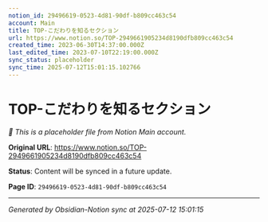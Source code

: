 ```yaml
---
notion_id: 29496619-0523-4d81-90df-b809cc463c54
account: Main
title: TOP-こだわりを知るセクション
url: https://www.notion.so/TOP-2949661905234d8190dfb809cc463c54
created_time: 2023-06-30T14:37:00.000Z
last_edited_time: 2023-07-10T22:19:00.000Z
sync_status: placeholder
sync_time: 2025-07-12T15:01:15.102766
---
```


# TOP-こだわりを知るセクション

*🔄 This is a placeholder file from Notion Main account.*

**Original URL**: https://www.notion.so/TOP-2949661905234d8190dfb809cc463c54

**Status**: Content will be synced in a future update.

**Page ID**: `29496619-0523-4d81-90df-b809cc463c54`

---

*Generated by Obsidian-Notion sync at 2025-07-12 15:01:15*
